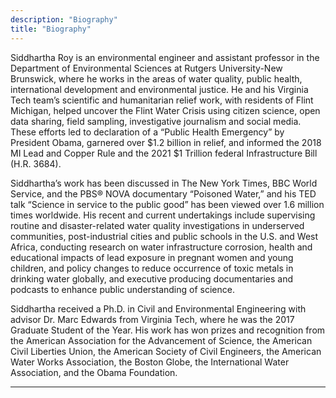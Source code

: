 ```yaml
---
description: "Biography"
title: "Biography"
---
```


Siddhartha Roy is an environmental engineer and assistant professor in the Department of Environmental Sciences at Rutgers University-New Brunswick, where he works in the areas of water quality, public health, international development and environmental justice. He and his Virginia Tech team’s scientific and humanitarian relief work, with residents of Flint Michigan, helped uncover the Flint Water Crisis using citizen science, open data sharing, field sampling, investigative journalism and social media. These efforts led to declaration of a “Public Health Emergency” by President Obama, garnered over $1.2 billion in relief, and informed the 2018 MI Lead and Copper Rule and the 2021 $1 Trillion federal Infrastructure Bill (H.R. 3684).

Siddhartha’s work has been discussed in The New York Times, BBC World Service, and the PBS® NOVA documentary “Poisoned Water,” and his TED talk “Science in service to the public good” has been viewed over 1.6 million times worldwide. His recent and current undertakings include supervising routine and disaster-related water quality investigations in underserved communities, post-industrial cities and public schools in the U.S. and West Africa, conducting research on water infrastructure corrosion, health and educational impacts of lead exposure in pregnant women and young children, and policy changes to reduce occurrence of toxic metals in drinking water globally, and executive producing documentaries and podcasts to enhance public understanding of science.

Siddhartha received a Ph.D. in Civil and Environmental Engineering with advisor Dr. Marc Edwards from Virginia Tech, where he was the 2017 Graduate Student of the Year. His work has won prizes and recognition from the American Association for the Advancement of Science, the American Civil Liberties Union, the American Society of Civil Engineers, the American Water Works Association, the Boston Globe, the International Water Association, and the Obama Foundation.

------
